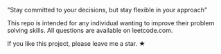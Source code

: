 "Stay committed to your decisions, but stay flexible in your approach"

This repo is intended for any individual wanting to improve their problem solving skills. All questions are available on leetcode.com.

If you like this project, please leave me a star. ★
